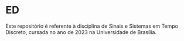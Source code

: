 # ED
Este repositório é referente à disciplina de Sinais e Sistemas em Tempo Discreto, cursada no ano de 2023 na Universidade de Brasília.
